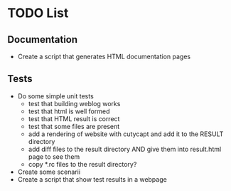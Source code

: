 # TODO List

## Documentation

  * Create a script that generates HTML documentation pages

## Tests

  * Do some simple unit tests
    * test that building weblog works
    * test that html is well formed
    * test that HTML result is correct
    * test that some files are present
    * add a rendering of website with cutycapt and add it to the RESULT directory
    * add diff files to the result directory AND give them into result.html page to see them
    * copy *.rc files to the result directory?
  * Create some scenarii
  * Create a script that show test results in a webpage
